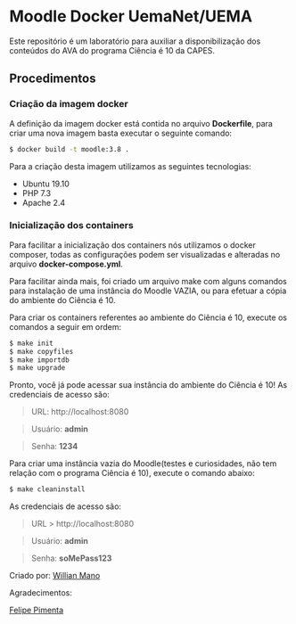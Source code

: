 
# Moodle Docker UemaNet/UEMA

Este repositório é um laboratório para auxiliar a disponibilização dos conteúdos do AVA do programa Ciência é 10 da CAPES.

## Procedimentos

### Criação da imagem docker

A definição da imagem docker está contida no arquivo **Dockerfile**, para criar uma nova imagem basta executar o seguinte comando:

```sh
$ docker build -t moodle:3.8 .
```

Para a criação desta imagem utilizamos as seguintes tecnologias:

- Ubuntu 19.10
- PHP 7.3
- Apache 2.4

### Inicialização dos containers

Para facilitar a inicialização dos containers nós utilizamos o docker composer, todas as configurações podem ser visualizadas e alteradas no arquivo **docker-compose.yml**.

Para facilitar ainda mais, foi criado um arquivo make com alguns comandos para instalação de uma instância do Moodle VAZIA, ou para efetuar a cópia do ambiente do Ciência é 10.

Para criar os containers referentes ao ambiente do Ciência é 10, execute os comandos a seguir em ordem:

```sh
$ make init
$ make copyfiles
$ make importdb
$ make upgrade
```

Pronto, você já pode acessar sua instância do ambiente do Ciência é 10! As credenciais de acesso são:

> URL: http://localhost:8080

> Usuário: **admin**

> Senha: **1234**

Para criar uma instância vazia do Moodle(testes e curiosidades, não tem relação com o programa Ciência é 10), execute o comando abaixo:

```sh
$ make cleaninstall
```

As credenciais de acesso são:

> URL > http://localhost:8080

> Usuário: **admin**

> Senha: **soMePass123**

Criado por: [Willian Mano](https://github.com/willianmano)

Agradecimentos:

[Felipe Pimenta](https://github.com/orgs/uemanet/people/fhpimenta)